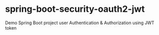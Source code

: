 # spring-boot-security-oauth2-jwt
Demo Spring Boot project user Authentication &amp; Authorization using JWT token
